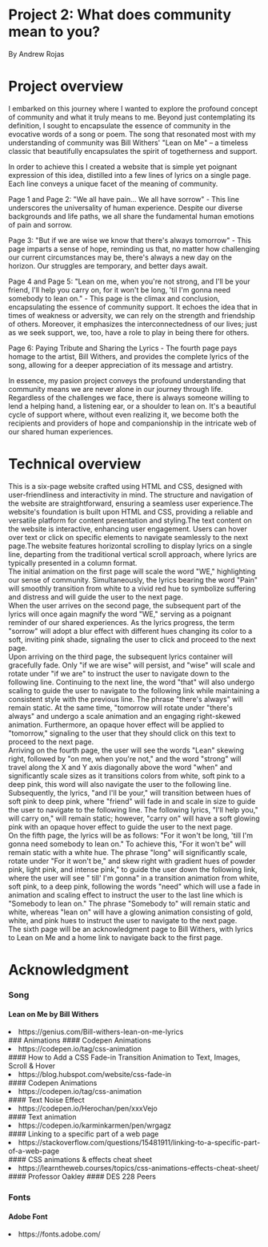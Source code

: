 
# Project 2: What does community mean to you?
By Andrew Rojas 

# Project overview 
 I embarked on this journey where I wanted to explore the profound concept of community and what it truly means to me. Beyond just contemplating its definition, I sought to encapsulate the essence of community in the evocative words of a song or poem. The song that resonated most with my understanding of community was Bill Withers' "Lean on Me" – a timeless classic that beautifully encapsulates the spirit of togetherness and support.

In order to achieve this I created a website that is simple yet poignant expression of this idea, distilled into a few lines of lyrics on a single page. Each line conveys a unique facet of the meaning of community.

Page 1 and Page 2: "We all have pain... We all have sorrow" - This line underscores the universality of human experience. Despite our diverse backgrounds and life paths, we all share the fundamental human emotions of pain and sorrow.

Page 3: "But if we are wise we know that there's always tomorrow" - This page imparts a sense of hope, reminding us that, no matter how challenging our current circumstances may be, there's always a new day on the horizon. Our struggles are temporary, and better days await.

Page 4 and Page 5: "Lean on me, when you're not strong, and I'll be your friend, I'll help you carry on, for it won't be long, 'til I'm gonna need somebody to lean on." - This page is the climax and conclusion, encapsulating the essence of community support. It echoes the idea that in times of weakness or adversity, we can rely on the strength and friendship of others. Moreover, it emphasizes the interconnectedness of our lives; just as we seek support, we, too, have a role to play in being there for others.

Page 6: Paying Tribute and Sharing the Lyrics - The fourth page pays homage to the artist, Bill Withers, and provides the complete lyrics of the song, allowing for a deeper appreciation of its message and artistry.

In essence, my pasion project conveys the profound understanding that community means we are never alone in our journey through life. Regardless of the challenges we face, there is always someone willing to lend a helping hand, a listening ear, or a shoulder to lean on. It's a beautiful cycle of support where, without even realizing it, we become both the recipients and providers of hope and companionship in the intricate web of our shared human experiences.

# Technical overview 
This is a six-page website crafted using HTML and CSS, designed with user-friendliness and interactivity in mind. The structure and navigation of the website are straightforward, ensuring a seamless user experience.The website's foundation is built upon HTML and CSS, providing a reliable and versatile platform for content presentation and styling.The text content on the website is interactive, enhancing user engagement. Users can hover over text or click on specific elements to navigate seamlessly to the next page.The website features horizontal scrolling to display lyrics on a single line, departing from the traditional vertical scroll approach, where lyrics are typically presented in a column format.
<br>
The initial animation on the first page will scale the word "WE," highlighting our sense of community. Simultaneously, the lyrics bearing the word "Pain" will smoothly transition from white to a vivid red hue to symbolize suffering and distress and will guide the user to the next page. 
<br>
When the user arrives on the second page, the subsequent part of the lyrics will once again magnify the word "WE," serving as a poignant reminder of our shared experiences. As the lyrics progress, the term "sorrow" will adopt a blur effect with different hues changing its color to a soft, inviting pink shade, signaling the user to click and proceed to the next page.
<br>
Upon arriving on the third page, the subsequent lyrics container will gracefully fade. Only "if we are wise" will persist, and "wise" will scale and rotate under "if we are" to instruct the user to navigate down to the following line. Continuing to the next line, the word "that" will also undergo scaling to guide the user to navigate to the following link while maintaining a consistent style with the previous line. The phrase "there's always" will remain static. At the same time, "tomorrow will rotate under "there's always" and undergo a scale animation and an engaging right-skewed animation. Furthermore, an opaque hover effect will be applied to "tomorrow," signaling to the user that they should click on this text to proceed to the next page.
<br>
Arriving on the fourth page, the user will see the words "Lean" skewing right, followed by "on me, when you're not," and the word "strong" will travel along the X and Y axis diagonally above the word "when" and significantly scale sizes as it transitions colors from white, soft pink to a deep pink, this word will also navigate the user to the following line. Subsequently, the lyrics, "and I'll be your," will transition between hues of soft pink to deep pink, where "friend" will fade in and scale in size to guide the user to navigate to the following line. The following lyrics, "I'll help you," will carry on," will remain static; however, "carry on" will have a soft glowing pink with an opaque hover effect to guide the user to the next page. 
<br>
On the fifth page, the lyrics will be as follows: "For it won't be long, 'till I'm gonna need somebody to lean on." To achieve this, "For it won't be" will remain static with a white hue. The phrase "long" will significantly scale, rotate under "For it won't be," and skew right with gradient hues of powder pink, light pink, and intense pink," to guide the user down the following link, where the user will see " till' I'm gonna" in a transition animation from white, soft pink, to a deep pink, following the words "need" which will use a fade in animation and scaling effect to instruct the user to the last line which is "Somebody to lean on." The phrase "Somebody to" will remain static and white, whereas "lean on" will have a glowing animation consisting of gold, white, and pink hues to instruct the user to navigate to the next page. 
<br>
The sixth page will be an acknowledgment page to Bill Withers, with lyrics to Lean on Me and a home link to navigate back to the first page. 

# Acknowledgment
### Song 
#### Lean on Me by Bill Withers 
<li> https://genius.com/Bill-withers-lean-on-me-lyrics </li>  
### Animations
#### Codepen Animations
<li>https://codepen.io/tag/css-animation </li>
#### How to Add a CSS Fade-in Transition Animation to Text, Images, Scroll & Hover
<li>https://blog.hubspot.com/website/css-fade-in</li>
#### Codepen Animations
<li>https://codepen.io/tag/css-animation </li>
#### Text Noise Effect
<li>https://codepen.io/Herochan/pen/xxxVejo </li>
#### Text animation
<li>https://codepen.io/karminkarmen/pen/wrgagz </li>
#### Linking to a specific part of a web page
<li>https://stackoverflow.com/questions/15481911/linking-to-a-specific-part-of-a-web-page</li>
#### CSS animations & effects cheat sheet
<li>https://learntheweb.courses/topics/css-animations-effects-cheat-sheet/</li>
#### Professor Oakley
#### DES 228 Peers



### Fonts 
#### Adobe Font
<li> https://fonts.adobe.com/ </li> 